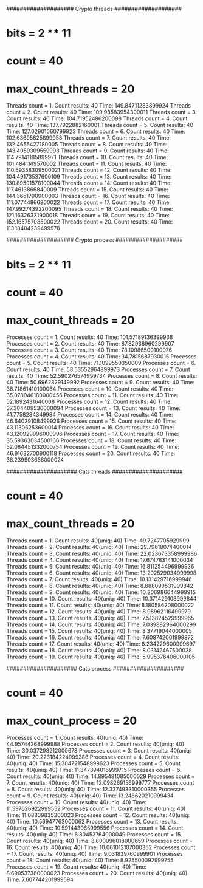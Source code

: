 #################### Crypto threads ####################
# bits = 2 ** 11
# count = 40
# max_count_threads = 20

Threads count = 1. Count results: 40 Time: 149.84711283899924
Threads count = 2. Count results: 40 Time: 109.98583954300011
Threads count = 3. Count results: 40 Time: 104.71952486200098
Threads count = 4. Count results: 40 Time: 137.7922882160001
Threads count = 5. Count results: 40 Time: 127.02901060799923
Threads count = 6. Count results: 40 Time: 102.63695825899958
Threads count = 7. Count results: 40 Time: 132.4655427180005
Threads count = 8. Count results: 40 Time: 143.4059309559998
Threads count = 9. Count results: 40 Time: 114.79141185899971
Threads count = 10. Count results: 40 Time: 101.4841149570002
Threads count = 11. Count results: 40 Time: 110.59358309500021
Threads count = 12. Count results: 40 Time: 104.49173537600109
Threads count = 13. Count results: 40 Time: 130.89591578100044
Threads count = 14. Count results: 40 Time: 117.4613866840009
Threads count = 15. Count results: 40 Time: 144.3651790900003
Threads count = 16. Count results: 40 Time: 111.07744866800022
Threads count = 17. Count results: 40 Time: 147.99274392200095
Threads count = 18. Count results: 40 Time: 121.16326331900018
Threads count = 19. Count results: 40 Time: 152.16575708500022
Threads count = 20. Count results: 40 Time: 113.18404239499978

#################### Crypto process ####################
# bits = 2 ** 11
# count = 40
# max_count_threads = 20

Processes count = 1. Count results: 40 Time: 101.57189136399938
Processes count = 2. Count results: 40 Time: 87.82938960299907
Processes count = 3. Count results: 40 Time: 78.10986509100076
Processes count = 4. Count results: 40 Time: 34.7815687930015
Processes count = 5. Count results: 40 Time: 71.1099550350009
Processes count = 6. Count results: 40 Time: 58.53552964899973
Processes count = 7. Count results: 40 Time: 52.590276574999734
Processes count = 8. Count results: 40 Time: 50.6962329149992
Processes count = 9. Count results: 40 Time: 38.71861410100064
Processes count = 10. Count results: 40 Time: 35.078046180000456
Processes count = 11. Count results: 40 Time: 52.1892431640008
Processes count = 12. Count results: 40 Time: 37.304409536000094
Processes count = 13. Count results: 40 Time: 41.7758284349984
Processes count = 14. Count results: 40 Time: 46.64029108499926
Processes count = 15. Count results: 40 Time: 43.11306253600014
Processes count = 16. Count results: 40 Time: 43.120929996000996
Processes count = 17. Count results: 40 Time: 35.59363034500166
Processes count = 18. Count results: 40 Time: 52.084451332000754
Processes count = 19. Count results: 40 Time: 46.91632700900118
Processes count = 20. Count results: 40 Time: 38.239903656000024

##################### Cats threads #####################
# count = 40
# max_count_threads = 20

Threads count = 1. Count results: 40(uniq: 40) Time: 49.7247705929999
Threads count = 2. Count results: 40(uniq: 40) Time: 29.79618074400014
Threads count = 3. Count results: 40(uniq: 40) Time: 22.023673358999986
Threads count = 4. Count results: 40(uniq: 40) Time: 17.674783141000034
Threads count = 5. Count results: 40(uniq: 40) Time: 16.811254496999936
Threads count = 6. Count results: 40(uniq: 40) Time: 13.202529034999998
Threads count = 7. Count results: 40(uniq: 40) Time: 10.131429716999946
Threads count = 8. Count results: 40(uniq: 40) Time: 8.888099531999842
Threads count = 9. Count results: 40(uniq: 40) Time: 10.206986644999915
Threads count = 10. Count results: 40(uniq: 40) Time: 10.371429103999844
Threads count = 11. Count results: 40(uniq: 40) Time: 8.180586208000022
Threads count = 12. Count results: 40(uniq: 40) Time: 8.98962116499979
Threads count = 13. Count results: 40(uniq: 40) Time: 7.513824529999965
Threads count = 14. Count results: 40(uniq: 40) Time: 7.039882964000299
Threads count = 15. Count results: 40(uniq: 40) Time: 8.37719044000005
Threads count = 16. Count results: 40(uniq: 40) Time: 7.608742001999872
Threads count = 17. Count results: 40(uniq: 40) Time: 8.234229600999697
Threads count = 18. Count results: 40(uniq: 40) Time: 8.03142467500038
Threads count = 19. Count results: 40(uniq: 40) Time: 5.995376406000105

##################### Cats process #####################
# count = 40
# max_count_process = 20

Processes count = 1. Count results: 40(uniq: 40) Time: 44.95744268999988
Processes count = 2. Count results: 40(uniq: 40) Time: 30.037298212000678
Processes count = 3. Count results: 40(uniq: 40) Time: 20.223184224999386
Processes count = 4. Count results: 40(uniq: 40) Time: 15.304721548999623
Processes count = 5. Count results: 40(uniq: 40) Time: 11.347394016999715
Processes count = 6. Count results: 40(uniq: 40) Time: 14.895481085000029
Processes count = 7. Count results: 40(uniq: 40) Time: 12.098269156999777
Processes count = 8. Count results: 40(uniq: 40) Time: 12.337493310000355
Processes count = 9. Count results: 40(uniq: 40) Time: 13.248620210999434
Processes count = 10. Count results: 40(uniq: 40) Time: 11.597626922999552
Processes count = 11. Count results: 40(uniq: 40) Time: 11.08839835300023
Processes count = 12. Count results: 40(uniq: 40) Time: 10.56947763000062
Processes count = 13. Count results: 40(uniq: 40) Time: 10.591443065999556
Processes count = 14. Count results: 40(uniq: 40) Time: 6.80453764000049
Processes count = 15. Count results: 40(uniq: 40) Time: 8.800096018000659
Processes count = 16. Count results: 40(uniq: 40) Time: 10.061012107000352
Processes count = 17. Count results: 40(uniq: 40) Time: 9.031839760999901
Processes count = 18. Count results: 40(uniq: 40) Time: 8.925500092999755
Processes count = 19. Count results: 40(uniq: 40) Time: 8.690537380000023
Processes count = 20. Count results: 40(uniq: 40) Time: 7.607744201999594